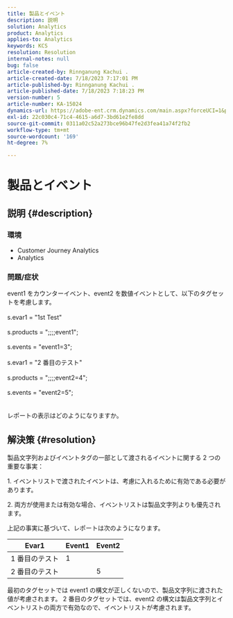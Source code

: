 ```yaml
---
title: 製品とイベント
description: 説明
solution: Analytics
product: Analytics
applies-to: Analytics
keywords: KCS
resolution: Resolution
internal-notes: null
bug: false
article-created-by: Rinnganung Kachui .
article-created-date: 7/18/2023 7:17:01 PM
article-published-by: Rinnganung Kachui .
article-published-date: 7/18/2023 7:18:23 PM
version-number: 5
article-number: KA-15024
dynamics-url: https://adobe-ent.crm.dynamics.com/main.aspx?forceUCI=1&pagetype=entityrecord&etn=knowledgearticle&id=9448e8a6-9f25-ee11-9cbd-6045bd006b4b
exl-id: 22c030c4-71c4-4615-a6d7-3bd61e2fe8dd
source-git-commit: 0311a02c52a273bce96b47fe2d3fea41a74f2fb2
workflow-type: tm+mt
source-wordcount: '169'
ht-degree: 7%

---
```


# 製品とイベント

## 説明 {#description}


### <b>環境</b>

- Customer Journey Analytics
- Analytics




### <b>問題/症状</b>

event1 をカウンターイベント、event2 を数値イベントとして、以下のタグセットを考慮します。
<br><br>s.evar1 = &quot;1st Test&quot;<br><br>s.products = &quot;;;;;event1&quot;;<br><br>s.events = &quot;event1=3&quot;;<br><br>s.evar1 = &quot;2 番目のテスト&quot;<br><br>s.products = &quot;;;;;event2=4&quot;;<br><br>s.events = &quot;event2=5&quot;;
<br> <br><br>
レポートの表示はどのようになりますか。


## 解決策 {#resolution}


製品文字列およびイベントタグの一部として渡されるイベントに関する 2 つの重要な事実：

1. イベントリストで渡されたイベントは、考慮に入れるために有効である必要があります。

2. 両方が使用または有効な場合、イベントリストは製品文字列よりも優先されます。

上記の事実に基づいて、レポートは次のようになります。


| Evar1 | Event1 | Event2 |
| --- | --- | --- |
| 1 番目のテスト | 1 |   |
| 2 番目のテスト |   | 5 |




最初のタグセットでは event1 の構文が正しくないので、製品文字列に渡された値が考慮されます。 2 番目のタグセットでは、event2 の構文は製品文字列とイベントリストの両方で有効なので、イベントリストが考慮されます。
